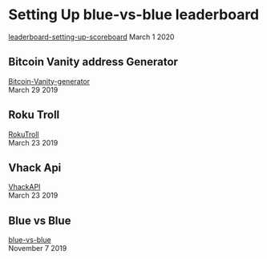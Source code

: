 # Setting Up blue-vs-blue leaderboard
[leaderboard-setting-up-scoreboard](/.Projects/leaderboard-setting-up-scoreboard.md)
March 1 2020

## Bitcoin Vanity address Generator
[Bitcoin-Vanity-generator](./Projects/BitcoinVanityGenerator.md)<br>
March 29 2019<br>
## Roku Troll
[RokuTroll](./Projects/RokuTroll.md)<br>
March 23 2019<br>
## Vhack Api
[VhackAPI](./Projects/VhackApi.md)<br>
March 23 2019<br>

## Blue vs Blue
[blue-vs-blue](./Projects/King-Of-The-Hill.md)<br>
November 7 2019<br>
